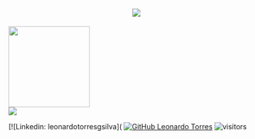 <h1 align="center">
  <a href="https://git.io/typing-svg">
    <img src="https://readme-typing-svg.herokuapp.com/?lines=Hello,+There!+👋;I'm+Leonardo...;Nice+to+meet+you!&center=true&size=30">
  </a>
</h1>

<!--
<div>
  <img loading="lazy" src="https://cdn.jsdelivr.net/gh/devicons/devicon/icons/git/git-original.svg" width="40" height="40"/>
</div>
-->


<div>
<a href="https://github.com/seu-usuário-aqui">
<img loading="lazy" height="160em" src="https://github-readme-stats.vercel.app/api/top-langs/?username=leonardotorresgs&layout=compact&langs_count=7&theme=dracula"/>
</div>

  
<div>
  <a href = "mailto:leonardootgs@gmail.com"><img loading="lazy" src="https://img.shields.io/badge/Gmail-D14836?style=for-the-badge&logo=gmail&logoColor=white" target="_blank"></a>
  <!--
  <a href="https://www.linkedin.com/in/seu-usuário-linkedln-aqui" target="_blank"><img loading="lazy" src="https://img.shields.io/badge/-LinkedIn-%230077B5?style=for-the-badge&logo=linkedin&logoColor=white" target="_blank"></a> 
</div>
-->
  
[![Linkedin: leonardotorresgsilva](<a href="https://img.shields.io/badge/-leonardotorresgsilva-blue?style=flat-square&logo=Linkedin&logoColor=white&link=https://www.linkedin.com/in/leonardotorresgsilva/)](https://www.linkedin.com/in/leonardotorresgsilva/)" target=blank></a>
[![GitHub Leonardo Torres](https://img.shields.io/github/followers/leonardotorresgs?label=follow&style=social)](https://github.com/leonardotorresgs)
![visitors](https://visitor-badge.laobi.icu/badge?page_id=leonardotorresgs.leonardotorresgs)
